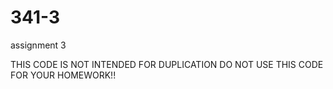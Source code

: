 # 341-3
assignment 3

THIS CODE IS NOT INTENDED FOR DUPLICATION
DO NOT USE THIS CODE FOR YOUR HOMEWORK!!
